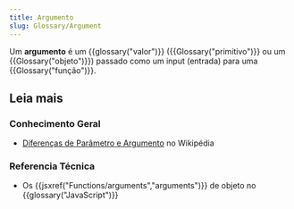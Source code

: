```yaml
---
title: Argumento
slug: Glossary/Argument
---
```


Um **argumento** é um {{glossary("valor")}} ({{Glossary("primitivo")}} ou um {{Glossary("objeto")}}) passado como um input (entrada) para uma {{Glossary("função")}}.

## Leia mais

### Conhecimento Geral

- [Diferenças de Parâmetro e Argumento](<https://pt.wikipedia.org/wiki/Parâmetro_(ciência_da_computação)>) no Wikipédia

### Referencia Técnica

- Os {{jsxref("Functions/arguments","arguments")}} de objeto no {{glossary("JavaScript")}}

